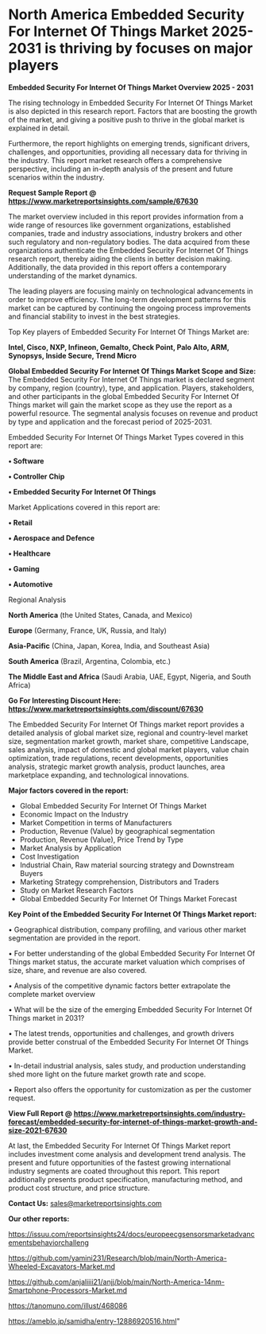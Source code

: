 # North America Embedded Security For Internet Of Things Market 2025-2031 is thriving by focuses on major players

<Strong> Embedded Security For Internet Of Things Market Overview 2025 - 2031</strong>

The rising technology in Embedded Security For Internet Of Things Market is also depicted in this research report. Factors that are boosting the growth of the market, and giving a positive push to thrive in the global market is explained in detail.

Furthermore, the report highlights on emerging trends, significant drivers, challenges, and opportunities, providing all necessary data for thriving in the industry. This report market research offers a comprehensive perspective, including an in-depth analysis of the present and future scenarios within the industry.

<strong>Request Sample Report @ <a href=https://www.marketreportsinsights.com/sample/67630>https://www.marketreportsinsights.com/sample/67630</a></strong>

The market overview included in this report provides information from a wide range of resources like government organizations, established companies, trade and industry associations, industry brokers and other such regulatory and non-regulatory bodies. The data acquired from these organizations authenticate the Embedded Security For Internet Of Things research report, thereby aiding the clients in better decision making. Additionally, the data provided in this report offers a contemporary understanding of the market dynamics.

The leading players are focusing mainly on technological advancements in order to improve efficiency. The long-term development patterns for this market can be captured by continuing the ongoing process improvements and financial stability to invest in the best strategies.

Top Key players of Embedded Security For Internet Of Things Market are:

<strong>Intel, Cisco, NXP, Infineon, Gemalto, Check Point, Palo Alto, ARM, Synopsys, Inside Secure, Trend Micro</strong>

<strong><b>Global Embedded Security For Internet Of Things Market Scope and Size:</b></strong>
The Embedded Security For Internet Of Things market is declared segment by company, region (country), type, and application. Players, stakeholders, and other participants in the global Embedded Security For Internet Of Things market will gain the market scope as they use the report as a powerful resource. The segmental analysis focuses on revenue and product by type and application and the forecast period of 2025-2031.

Embedded Security For Internet Of Things Market Types covered in this report are:

<strong>• Software

• Controller Chip 

• Embedded Security For Internet Of Things</strong>

Market Applications covered in this report are:

<strong>• Retail

• Aerospace and Defence

• Healthcare

• Gaming

• Automotive</strong> 

Regional Analysis

<strong>North America</strong> (the United States, Canada, and Mexico)

<strong>Europe</strong> (Germany, France, UK, Russia, and Italy)

<strong>Asia-Pacific</strong> (China, Japan, Korea, India, and Southeast Asia)

<strong>South America</strong> (Brazil, Argentina, Colombia, etc.)

<strong>The Middle East and Africa</strong> (Saudi Arabia, UAE, Egypt, Nigeria, and South Africa)

<strong>Go For Interesting Discount Here: <a href=https://www.marketreportsinsights.com/discount/67630>https://www.marketreportsinsights.com/discount/67630</a></strong>

The Embedded Security For Internet Of Things market report provides a detailed analysis of global market size, regional and country-level market size, segmentation market growth, market share, competitive Landscape, sales analysis, impact of domestic and global market players, value chain optimization, trade regulations, recent developments, opportunities analysis, strategic market growth analysis, product launches, area marketplace expanding, and technological innovations.

<strong><b>Major factors covered in the report:</b></strong>
<ul>
  <li>Global Embedded Security For Internet Of Things Market </li>
  <li>Economic Impact on the Industry</li>
  <li>Market Competition in terms of Manufacturers</li>
  <li>Production, Revenue (Value) by geographical segmentation</li>
  <li>Production, Revenue (Value), Price Trend by Type</li>
  <li>Market Analysis by Application</li>
  <li>Cost Investigation</li>
  <li>Industrial Chain, Raw material sourcing strategy and Downstream Buyers</li>
  <li>Marketing Strategy comprehension, Distributors and Traders</li>
  <li>Study on Market Research Factors</li>
  <li>Global Embedded Security For Internet Of Things Market Forecast</li>
</ul>

<strong><b>Key Point of the Embedded Security For Internet Of Things Market report:</b></strong>

• Geographical distribution, company profiling, and various other market segmentation are provided in the report.

• For better understanding of the global Embedded Security For Internet Of Things market status, the accurate market valuation which comprises of size, share, and revenue are also covered.

• Analysis of the competitive dynamic factors better extrapolate the complete market overview

• What will be the size of the emerging Embedded Security For Internet Of Things market in 2031?

• The latest trends, opportunities and challenges, and growth drivers provide better construal of the Embedded Security For Internet Of Things Market.

• In-detail industrial analysis, sales study, and production understanding shed more light on the future market growth rate and scope.

• Report also offers the opportunity for customization as per the customer request.

<strong><b>View Full Report @ <a href=https://www.marketreportsinsights.com/industry-forecast/embedded-security-for-internet-of-things-market-growth-and-size-2021-67630>https://www.marketreportsinsights.com/industry-forecast/embedded-security-for-internet-of-things-market-growth-and-size-2021-67630</a></b></strong>


At last, the Embedded Security For Internet Of Things Market report includes investment come analysis and development trend analysis. The present and future opportunities of the fastest growing international industry segments are coated throughout this report. This report additionally presents product specification, manufacturing method, and product cost structure, and price structure.

<strong>Contact Us:</strong>
sales@marketreportsinsights.com

<strong>Our other reports:</strong>

<a href=https://issuu.com/reportsinsights24/docs/europeecgsensorsmarketadvancementsbehaviorchalleng>https://issuu.com/reportsinsights24/docs/europeecgsensorsmarketadvancementsbehaviorchalleng</a>

<a href=https://github.com/yamini231/Research/blob/main/North-America-Wheeled-Excavators-Market.md>https://github.com/yamini231/Research/blob/main/North-America-Wheeled-Excavators-Market.md</a>

<a href=https://github.com/anjaliiii21/anjj/blob/main/North-America-14nm-Smartphone-Processors-Market.md>https://github.com/anjaliiii21/anjj/blob/main/North-America-14nm-Smartphone-Processors-Market.md</a>

<a href=https://tanomuno.com/illust/468086>https://tanomuno.com/illust/468086</a>

<a href=https://ameblo.jp/samidha/entry-12886920516.html>https://ameblo.jp/samidha/entry-12886920516.html</a>"


